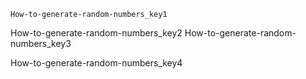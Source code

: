 ```ngMeta
How-to-generate-random-numbers_key1
```

How-to-generate-random-numbers_key2
How-to-generate-random-numbers_key3


How-to-generate-random-numbers_key4
